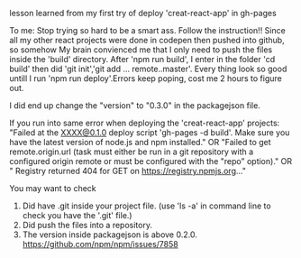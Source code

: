 lesson learned from my first try of deploy 'creat-react-app' in gh-pages

To me: Stop trying so hard to be a smart ass. Follow the instruction!!
   Since all my other react projects were done in codepen then pushed into github, so somehow My brain convienced me that I only need to push the files inside the 'build' directory. 
   After 'npm run build', I enter in the folder 'cd build' then did 'git init','git add ... remote..master'. Every thing look so good untill I run 'npm run deploy'.Errors keep poping, cost me 2 hours to figure out.
   
   I did end up change the "version" to "0.3.0" in the packagejson file. 
   
   
If you run into same error when deploying the 'creat-react-app' projects:
   "Failed at the XXXX@0.1.0 deploy script 'gh-pages -d build'. Make sure you have the latest version of node.js and npm installed." 
   OR
   "Failed to get remote.origin.url (task must either be run in a git repository with a configured origin remote or must be configured with the "repo" option)."
   OR
   " Registry returned 404 for GET on https://registry.npmjs.org..."
   
   You may want to check
   1. Did have .git inside your project file. (use 'ls -a' in command line to check you have the '.git' file.)
   2. Did push the files into a repository.
   3. The version inside packagejson is above 0.2.0. https://github.com/npm/npm/issues/7858
   
